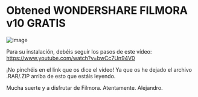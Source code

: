 # Obtened WONDERSHARE FILMORA v10 **GRATIS**

![image](https://user-images.githubusercontent.com/124466958/228645629-55ba0a1c-7197-4907-97d2-309ef806982b.png)

Para su instalación, debéis seguir los pasos de este vídeo: https://www.youtube.com/watch?v=bwCc7Un94V0

¡No pinchéis en el link que os dice el vídeo! Ya que os he dejado el archivo .RAR/.ZIP arriba de esto que estáis leyendo.

Mucha suerte y a disfrutar de Filmora.
Atentamente.
Alejandro.
